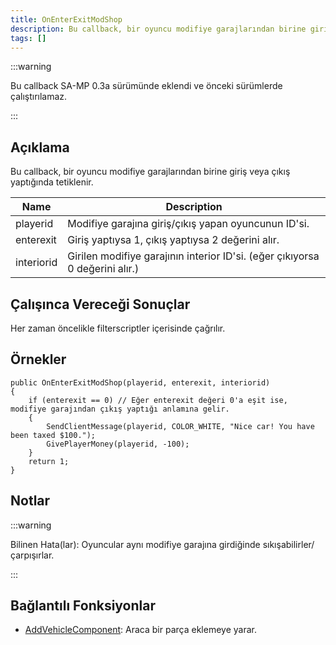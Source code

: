 ```yaml
---
title: OnEnterExitModShop
description: Bu callback, bir oyuncu modifiye garajlarından birine giriş veya çıkış yaptığında tetiklenir.
tags: []
---
```


:::warning

Bu callback SA-MP 0.3a sürümünde eklendi ve önceki sürümlerde çalıştırılamaz.

:::

## Açıklama

Bu callback, bir oyuncu modifiye garajlarından birine giriş veya çıkış yaptığında tetiklenir.

| Name       | Description                                                                  |
| ---------- | ---------------------------------------------------------------------------- |
| playerid   | Modifiye garajına giriş/çıkış yapan oyuncunun ID'si.                         |
| enterexit  | Giriş yaptıysa 1, çıkış yaptıysa 2 değerini alır.                            |
| interiorid | Girilen modifiye garajının interior ID'si. (eğer çıkıyorsa 0 değerini alır.) |

## Çalışınca Vereceği Sonuçlar

Her zaman öncelikle filterscriptler içerisinde çağrılır.

## Örnekler

```
public OnEnterExitModShop(playerid, enterexit, interiorid)
{
    if (enterexit == 0) // Eğer enterexit değeri 0'a eşit ise, modifiye garajından çıkış yaptığı anlamına gelir.
    {
        SendClientMessage(playerid, COLOR_WHITE, "Nice car! You have been taxed $100.");
        GivePlayerMoney(playerid, -100);
    }
    return 1;
}
```

## Notlar

:::warning

Bilinen Hata(lar): Oyuncular aynı modifiye garajına girdiğinde sıkışabilirler/çarpışırlar.

:::

## Bağlantılı Fonksiyonlar

- [AddVehicleComponent](../functions/AddVehicleComponent.md): Araca bir parça eklemeye yarar.
